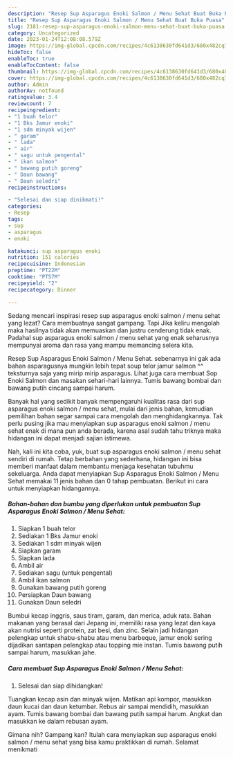 ```yaml
---
description: "Resep Sup Asparagus Enoki Salmon / Menu Sehat Buat Buka Puasa"
title: "Resep Sup Asparagus Enoki Salmon / Menu Sehat Buat Buka Puasa"
slug: 2181-resep-sup-asparagus-enoki-salmon-menu-sehat-buat-buka-puasa
category: Uncategorized
date: 2023-01-24T12:08:08.579Z
image: https://img-global.cpcdn.com/recipes/4c6138630fd641d3/680x482cq70/sup-asparagus-enoki-salmon-menu-sehat-foto-resep-utama.jpg
hideToc: false
enableToc: true
enableTocContent: false
thumbnail: https://img-global.cpcdn.com/recipes/4c6138630fd641d3/680x482cq70/sup-asparagus-enoki-salmon-menu-sehat-foto-resep-utama.jpg
cover: https://img-global.cpcdn.com/recipes/4c6138630fd641d3/680x482cq70/sup-asparagus-enoki-salmon-menu-sehat-foto-resep-utama.jpg
author: Admin
authorAv: notfound
ratingvalue: 3.4
reviewcount: 7
recipeingredient:
- "1 buah telor"
- "1 Bks Jamur enoki"
- "1 sdm minyak wijen"
- " garam"
- " lada"
- " air"
- " sagu untuk pengental"
- " ikan salmon"
- " bawang putih goreng"
- " Daun bawang"
- " Daun seledri"
recipeinstructions:

- "Selesai dan siap dinikmati!"
categories:
- Resep
tags:
- sup
- asparagus
- enoki

katakunci: sup asparagus enoki 
nutrition: 151 calories
recipecuisine: Indonesian
preptime: "PT22M"
cooktime: "PT57M"
recipeyield: "2"
recipecategory: Dinner

---
```



Sedang mencari inspirasi resep sup asparagus enoki salmon / menu sehat yang lezat? Cara membuatnya sangat gampang. Tapi Jika keliru mengolah maka hasilnya tidak akan memuaskan dan justru cenderung tidak enak. Padahal sup asparagus enoki salmon / menu sehat yang enak seharusnya mempunyai aroma dan rasa yang mampu memancing selera kita.


Resep Sup Asparagus Enoki Salmon / Menu Sehat. sebenarnya ini gak ada bahan asparagusnya mungkin lebih tepat soup telor jamur salmon ^^ teksturnya saja yang mirip mirip asparagus. Lihat juga cara membuat Sop Enoki Salmon dan masakan sehari-hari lainnya. Tumis bawang bombai dan bawang putih cincang sampai harum.

Banyak hal yang sedikit banyak mempengaruhi kualitas rasa dari sup asparagus enoki salmon / menu sehat, mulai dari jenis bahan, kemudian pemilihan bahan segar sampai cara mengolah dan menghidangkannya. Tak perlu pusing jika mau menyiapkan sup asparagus enoki salmon / menu sehat enak di mana pun anda berada, karena asal sudah tahu triknya maka hidangan ini dapat menjadi sajian istimewa.


Nah, kali ini kita coba, yuk, buat sup asparagus enoki salmon / menu sehat sendiri di rumah. Tetap berbahan yang sederhana, hidangan ini bisa memberi manfaat dalam membantu menjaga kesehatan tubuhmu sekeluarga. Anda dapat menyiapkan Sup Asparagus Enoki Salmon / Menu Sehat memakai 11 jenis bahan dan 0 tahap pembuatan. Berikut ini cara untuk menyiapkan hidangannya.

<!--inarticleads1-->

##### Bahan-bahan dan bumbu yang diperlukan untuk pembuatan Sup Asparagus Enoki Salmon / Menu Sehat:

1. Siapkan 1 buah telor
1. Sediakan 1 Bks Jamur enoki
1. Sediakan 1 sdm minyak wijen
1. Siapkan  garam
1. Siapkan  lada
1. Ambil  air
1. Sediakan  sagu (untuk pengental)
1. Ambil  ikan salmon
1. Gunakan  bawang putih goreng
1. Persiapkan  Daun bawang
1. Gunakan  Daun seledri


Bumbui kecap inggris, saus tiram, garam, dan merica, aduk rata. Bahan makanan yang berasal dari Jepang ini, memiliki rasa yang lezat dan kaya akan nutrisi seperti protein, zat besi, dan zinc. Selain jadi hidangan pelengkap untuk shabu-shabu atau menu barbeque, jamur enoki sering dijadikan santapan pelengkap atau topping mie instan. Tumis bawang putih sampai harum, masukkan jahe. 

<!--inarticleads2-->

##### Cara membuat Sup Asparagus Enoki Salmon / Menu Sehat:


1. Selesai dan siap dihidangkan!

Tuangkan kecap asin dan minyak wijen. Matikan api kompor, masukkan daun kucai dan daun ketumbar. Rebus air sampai mendidih, masukkan ayam. Tumis bawang bombai dan bawang putih sampai harum. Angkat dan masukkan ke dalam rebusan ayam. 

Gimana nih? Gampang kan? Itulah cara menyiapkan sup asparagus enoki salmon / menu sehat yang bisa kamu praktikkan di rumah. Selamat menikmati
